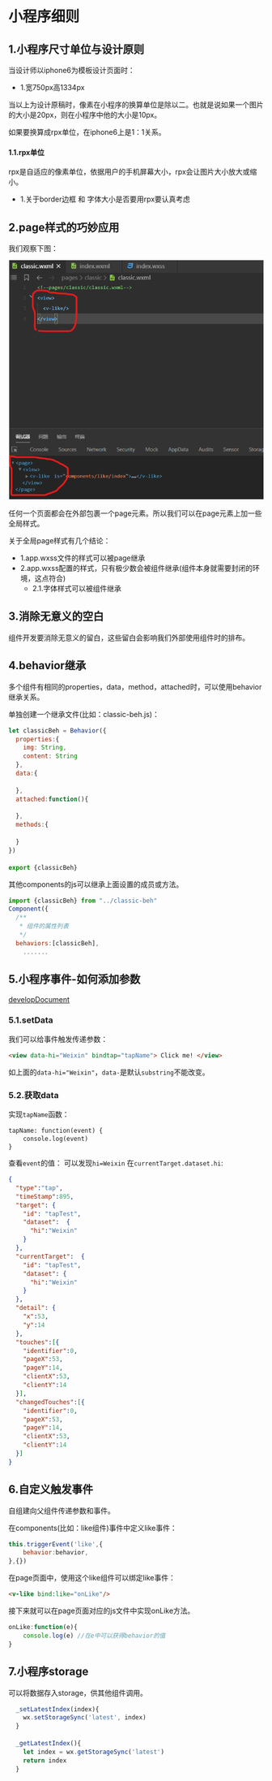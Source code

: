 # 小程序细则

## 1.小程序尺寸单位与设计原则

当设计师以iphone6为模板设计页面时：

- 1.宽750px高1334px

当以上为设计原稿时，像素在小程序的换算单位是除以二。也就是说如果一个图片的大小是20px，则在小程序中他的大小是10px。

如果要换算成rpx单位，在iphone6上是1：1关系。



#### 1.1.rpx单位

rpx是自适应的像素单位，依据用户的手机屏幕大小，rpx会让图片大小放大或缩小。

- 1.关于border边框 和 字体大小是否要用rpx要认真考虑



## 2.page样式的巧妙应用

我们观察下图：

<img src="img/00.1.png" alt="fail" style="zoom:80%;" />

任何一个页面都会在外部包裹一个page元素。所以我们可以在page元素上加一些全局样式。

关于全局page样式有几个结论：

- 1.app.wxss文件的样式可以被page继承
- 2.app.wxss配置的样式，只有极少数会被组件继承(组件本身就需要封闭的环境，这点符合)
  - 2.1.字体样式可以被组件继承



## 3.消除无意义的空白

组件开发要消除无意义的留白，这些留白会影响我们外部使用组件时的排布。



## 4.behavior继承

多个组件有相同的properties，data，method，attached时，可以使用behavior继承关系。

单独创建一个继承文件(比如：classic-beh.js)：

```js
let classicBeh = Behavior({
  properties:{
    img: String,
    content: String
  },
  data:{

  },
  attached:function(){

  },
  methods:{

  }
})

export {classicBeh}
```

其他components的js可以继承上面设置的成员或方法。

```js
import {classicBeh} from "../classic-beh"
Component({
  /**
   * 组件的属性列表
   */
  behaviors:[classicBeh],
    .......
```

## 5.小程序事件-如何添加参数
[developDocument](https://developers.weixin.qq.com/miniprogram/dev/framework/view/wxml/event.html#%E4%BA%8B%E4%BB%B6%E8%AF%A6%E8%A7%A3)
### 5.1.setData
我们可以给事件触发传递参数：
```html
<view data-hi="Weixin" bindtap="tapName"> Click me! </view>
```
如上面的``data-hi="Weixin"``，``data-``是默认``substring``不能改变。

### 5.2.获取data
实现``tapName``函数：
```
tapName: function(event) {
    console.log(event)
}
```
查看``event``的值：
可以发现``hi=Weixin`` 在``currentTarget.dataset.hi``:
```json
{
  "type":"tap",
  "timeStamp":895,
  "target": {
    "id": "tapTest",
    "dataset":  {
      "hi":"Weixin"
    }
  },
  "currentTarget":  {
    "id": "tapTest",
    "dataset": {
      "hi":"Weixin"
    }
  },
  "detail": {
    "x":53,
    "y":14
  },
  "touches":[{
    "identifier":0,
    "pageX":53,
    "pageY":14,
    "clientX":53,
    "clientY":14
  }],
  "changedTouches":[{
    "identifier":0,
    "pageX":53,
    "pageY":14,
    "clientX":53,
    "clientY":14
  }]
}
```

## 6.自定义触发事件
自组建向父组件传递参数和事件。

在components(比如：like组件)事件中定义like事件：

```js
this.triggerEvent('like',{
    behavior:behavior,
},{})
```

在page页面中，使用这个like组件可以绑定like事件：

```html
<v-like bind:like="onLike"/>
```

接下来就可以在page页面对应的js文件中实现onLike方法。
```js
onLike:function(e){
    console.log(e) //在e中可以获得behavior的值
}
```



## 7.小程序storage

可以将数据存入storage，供其他组件调用。

```js
  _setLatestIndex(index){
    wx.setStorageSync('latest', index)
  }

  _getLatestIndex(){
    let index = wx.getStorageSync('latest')
    return index
  }
```

